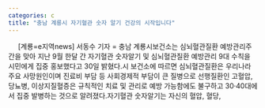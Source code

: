 ```yaml
---
categories: c
title: "충남 계룡시 자기혈관 숫자 알기 건강의 시작입니다"
---
```

&nbsp;&nbsp;&nbsp;&nbsp; [계룡=e지역news] 서동수 기자 = 충남 계룡시보건소는 심뇌혈관질환 예방관리주간을 맞아 지난 9월 한달 간 자기혈관 숫자알기 및 심뇌혈관질환 예방관리 9대 수칙을 시민에게 집중 홍보했다고 30일 밝혔다.시 보건소에 따르면 심뇌혈관질환은 우리나라 주요 사망원인이며 진료비 부담 등 사회경제적 부담이 큰 질병으로 선행질환인 고혈압, 당뇨병, 이상지질혈증은 규칙적인 치료 및 관리로 예방 가능함에도 불구하고 30·40대에서 집중 발병하는 것으로 알려졌다.자기혈관 숫자알기는 자신의 혈압, 혈당,